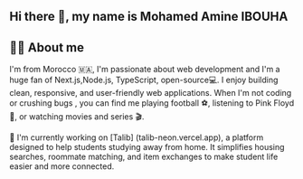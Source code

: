 ## Hi there 👋, my name is Mohamed Amine IBOUHA

## 🙋‍♂️ About me

I'm from Morocco 🇲🇦, I'm passionate about web development and  I'm a huge fan of Next.js,Node.js, TypeScript, open-source💻. I enjoy building clean, responsive, and user-friendly web applications. When I'm not coding or crushing bugs , you can find me playing football ⚽, listening to Pink Floyd 🎸, or watching  movies and series 🎬.

🔭 I'm currently working on [Talib] (talib-neon.vercel.app), a platform designed to help students studying away from home. It simplifies housing searches, roommate matching, and item exchanges to make student life easier and more connected.



